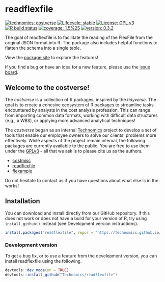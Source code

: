 
<!-- README.md is generated from README.Rmd. Please edit that file -->

# readflexfile

<!-- badges: start -->

[![technomics:
costverse](https://img.shields.io/badge/technomics-costverse-EAC435.svg)](https://github.com/technomics)
[![Lifecycle:
stable](https://img.shields.io/badge/lifecycle-stable-brightgreen.svg)](https://www.tidyverse.org/lifecycle/#stable)
[![License: GPL
v3](https://img.shields.io/badge/License-GPLv3-blue.svg)](https://www.gnu.org/licenses/gpl-3.0)
[![R build
status](https://github.com/Technomics/readflexfile/workflows/R-CMD-check/badge.svg)](https://github.com/Technomics/readflexfile/actions)
[![coverage:
1.5%25](https://img.shields.io/badge/coverage-1.5%25-red.svg)](https://cran.r-project.org/web/packages/covr/vignettes/how_it_works.html)
[![version:
0.3.2](https://img.shields.io/badge/version-0.3.2-blue.svg)]()
<!-- badges: end -->

The goal of readflexfile is to facilitate the reading of the FlexFile
from the original JSON format into R. The package also includes helpful
functions to flatten the schema into a single table.

View the [package site](https://technomics.github.io/readflexfile) to
explore the features!

If you find a bug or have an idea for a new feature, please use the
[issue board](https://github.com/Technomics/readflexfile/issues).

## Welcome to the costverse!

The *costverse* is a collection of R packages, inspired by the
*tidyverse*. The goal is to create a cohesive ecosystem of R packages to
streamline tasks encountered by analysts in the cost analysis
profession. This can range from importing common data formats, working
with difficult data structures (e.g., a WBS), or applying more advanced
analytical techniques!

The *costverse* began as an internal
[Technomics](https://www.technomics.net/) project to develop a set of
tools that enable our employee owners to solve our clients’ problems
more effectively. While aspects of the project remain internal, the
following packages are currently available to the public. You are free
to use them under the
[GPLv3](https://www.gnu.org/licenses/gpl-3.0.en.html) - all that we ask
is to please cite us as the authors.

-   [costmisc](https://github.com/Technomics/costmisc/)
-   [readflexfile](https://github.com/Technomics/readflexfile/)
-   [flexample](https://github.com/Technomics/flexample/)

Do not hesitate to contact us if you have questions about what else is
in the works!

## Installation

You can download and install directly from our GitHub repository. If
this does not work or does not have a build for your version of R, try
using `install_github()` instead (see Development version instructions).

``` r
install.packages("readflexfile", repos = "https://technomics.github.io/repo/")
```

### Development version

To get a bug fix, or to use a feature from the development version, you
can install readflexfile using the following.

``` r
devtools::dev_mode(on = TRUE)
devtools::install_github("Technomics/readflexfile")
```
